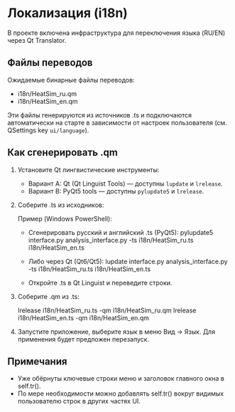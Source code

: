 # Локализация (i18n)

В проекте включена инфраструктура для переключения языка (RU/EN) через Qt Translator.

## Файлы переводов

Ожидаемые бинарные файлы переводов:
- i18n/HeatSim_ru.qm
- i18n/HeatSim_en.qm

Эти файлы генерируются из источников .ts и подключаются автоматически на старте
в зависимости от настроек пользователя (см. QSettings key `ui/language`).

## Как сгенерировать .qm

1) Установите Qt лингвистические инструменты:
   - Вариант A: Qt (Qt Linguist Tools) — доступны `lupdate` и `lrelease`.
   - Вариант B: PyQt5 tools — доступны `pylupdate5` и `lrelease`.

2) Соберите .ts из исходников:

   Пример (Windows PowerShell):
   
    - Сгенерировать русский и английский .ts (PyQt5):
       pylupdate5 interface.py analysis_interface.py -ts i18n/HeatSim_ru.ts i18n/HeatSim_en.ts

    - Либо через Qt (Qt6/Qt5):
       lupdate interface.py analysis_interface.py -ts i18n/HeatSim_ru.ts i18n/HeatSim_en.ts

   - Откройте .ts в Qt Linguist и переведите строки.

3) Соберите .qm из .ts:

   lrelease i18n/HeatSim_ru.ts -qm i18n/HeatSim_ru.qm
   lrelease i18n/HeatSim_en.ts -qm i18n/HeatSim_en.qm

4) Запустите приложение, выберите язык в меню Вид → Язык. Для применения будет предложен перезапуск.

## Примечания
- Уже обёрнуты ключевые строки меню и заголовок главного окна в self.tr().
- По мере необходимости можно добавлять self.tr() вокруг видимых пользователю строк в других частях UI.
